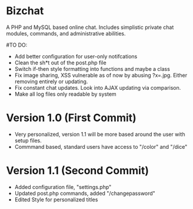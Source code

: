 # Bizchat
A PHP and MySQL based online chat. Includes simplistic private chat modules, commands, and administrative abilities.

#TO DO:
* Add better configuration for user-only notifcations
* Clean the sh*t out of the post.php file
* Switch if-then style formatting into functions and maybe a class
* Fix image sharing, XSS vulnerable as of now by abusing ?x=.jpg. Either removing entirely or updating.
* Fix constant chat updates. Look into AJAX updating via comparison.
* Make all log files only readable by system

# Version 1.0 (First Commit)
* Very personalized, version 1.1 will be more based around the user with setup files.
* Commmand based, standard users have access to "/color" and "/dice"

# Version 1.1 (Second Commit)
* Added configuration file, "settings.php"
* Updated post.php commands, added "/changepassword"
* Edited Style for personalized titles
